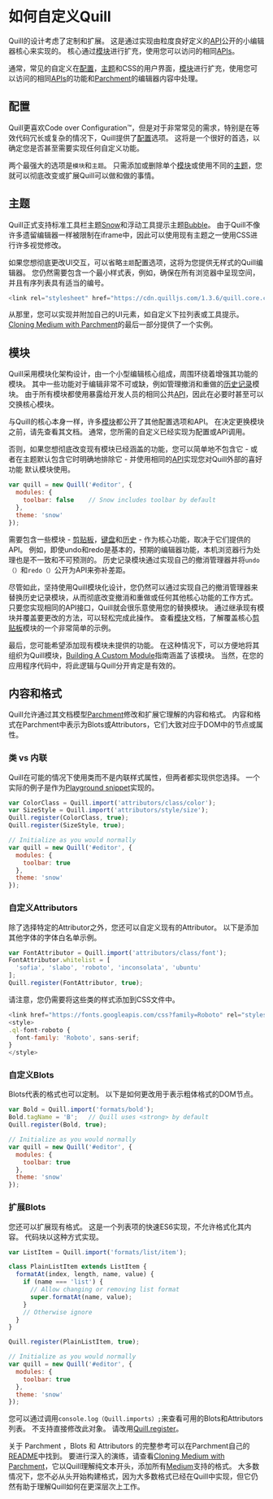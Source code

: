 # 如何自定义Quill
 Quill的设计考虑了定制和扩展。 这是通过实现由粒度良好定义的[API](https://github.com/hzjswlgbsj/quill-document-chinese/blob/master/Documentation/API/API.md)公开的小编辑器核心来实现的。 核心通过[模块](https://github.com/hzjswlgbsj/quill-document-chinese/blob/master/Documentation/modules/MODULES.md)进行扩充，使用您可以访问的相同[APIs](https://github.com/hzjswlgbsj/quill-document-chinese/blob/master/Documentation/API/API.md)。

 通常，常见的自定义在[配置](https://github.com/hzjswlgbsj/quill-document-chinese/blob/master/Documentation/configuration.md)，[主题](https://github.com/hzjswlgbsj/quill-document-chinese/blob/master/Documentation/themes.md)和CSS的用户界面，[模块](https://github.com/hzjswlgbsj/quill-document-chinese/blob/master/Documentation/modules/MODULES.md)进行扩充，使用您可以访问的相同[APIs](https://github.com/hzjswlgbsj/quill-document-chinese/blob/master/Documentation/API/API.md)的功能和[Parchment](https://quilljs.com/guides/how-to-customize-quill/#content-and-formatting)的编辑器内容中处理。

## 配置
Quill更喜欢Code over Configuration™，但是对于非常常见的需求，特别是在等效代码冗长或复杂的情况下，Quill提供了[配置](https://github.com/hzjswlgbsj/quill-document-chinese/blob/master/Documentation/configuration.md)选项。 这将是一个很好的首选，以确定您是否甚至需要实现任何自定义功能。

两个最强大的选项是`模块`和`主题`。 只需添加或删除单个[模块](https://github.com/hzjswlgbsj/quill-document-chinese/blob/master/Documentation/modules/MODULES.md)或使用不同的[主题](https://github.com/hzjswlgbsj/quill-document-chinese/blob/master/Documentation/themes.md)，您就可以彻底改变或扩展Quill可以做和做的事情。

## 主题
Quill正式支持标准工具栏主题[Snow](https://github.com/hzjswlgbsj/quill-document-chinese/blob/master/Documentation/themes.md)和浮动工具提示主题[Bubble](https://github.com/hzjswlgbsj/quill-document-chinese/blob/master/Documentation/themes.md)。 由于Quill不像许多遗留编辑器一样被限制在iframe中，因此可以使用现有主题之一使用CSS进行许多视觉修改。

如果您想彻底更改UI交互，可以省略`主题`配置选项，这将为您提供无样式的Quill编辑器。 您仍然需要包含一个最小样式表，例如，确保在所有浏览器中呈现空间，并且有序列表具有适当的编号。

```javascript
<link rel="stylesheet" href="https://cdn.quilljs.com/1.3.6/quill.core.css">
```

从那里，您可以实现并附加自己的UI元素，如自定义下拉列表或工具提示。 [Cloning Medium with Parchment](https://quilljs.com/guides/cloning-medium-with-parchment/#final-polish)的最后一部分提供了一个实例。

## 模块
Quill采用模块化架构设计，由一个小型编辑核心组成，周围环绕着增强其功能的模块。 其中一些功能对于编辑非常不可或缺，例如管理撤消和重做的[历史记录](https://github.com/hzjswlgbsj/quill-document-chinese/blob/master/Documentation/modules/history.md)模块。 由于所有模块都使用暴露给开发人员的相同公共[API](https://github.com/hzjswlgbsj/quill-document-chinese/blob/master/Documentation/API/API.md)，因此在必要时甚至可以交换核心模块。


与Quill的核心本身一样，许多[模块](https://github.com/hzjswlgbsj/quill-document-chinese/blob/master/Documentation/modules/MODULES.md)都公开了其他配置选项和API。 在决定更换模块之前，请先查看其文档。 通常，您所需的自定义已经实现为配置或API调用。

否则，如果您想彻底改变现有模块已经涵盖的功能，您可以简单地不包含它 - 或者在主题默认包含它时明确地排除它 - 并使用相同的[API](https://github.com/hzjswlgbsj/quill-document-chinese/blob/master/Documentation/API/API.md)实现您对Quill外部的喜好功能 默认模块使用。

```javascript
var quill = new Quill('#editor', {
  modules: {
    toolbar: false    // Snow includes toolbar by default
  },
  theme: 'snow'
});
```

需要包含一些模块 - [剪贴板](https://github.com/hzjswlgbsj/quill-document-chinese/blob/master/Documentation/modules/clipboard.md)，[键盘](https://github.com/hzjswlgbsj/quill-document-chinese/blob/master/Documentation/modules/keyboard.md)和[历史](https://github.com/hzjswlgbsj/quill-document-chinese/blob/master/Documentation/modules/history.md) - 作为核心功能，取决于它们提供的API。 例如，即使undo和redo是基本的，预期的编辑器功能，本机浏览器行为处理也是不一致和不可预测的。 历史记录模块通过实现自己的撤消管理器并将`undo（）`和`redo（）`公开为API来弥补差距。

尽管如此，坚持使用Quill模块化设计，您仍然可以通过实现自己的撤消管理器来替换历史记录模块，从而彻底改变撤消和重做或任何其他核心功能的工作方式。 只要您实现相同的API接口，Quill就会很乐意使用您的替换模块。 通过继承现有模块并覆盖要更改的方法，可以轻松完成此操作。 查看[模块](https://github.com/hzjswlgbsj/quill-document-chinese/blob/master/Documentation/modules/MODULES.md)文档，了解覆盖核心[剪贴板](https://github.com/hzjswlgbsj/quill-document-chinese/blob/master/Documentation/modules/clipboard.md)模块的一个非常简单的示例。

最后，您可能希望添加现有模块未提供的功能。 在这种情况下，可以方便地将其组织为Quill模块，[Building A Custom Module](https://quilljs.com/guides/building-a-custom-module/)指南涵盖了该模块。 当然，在您的应用程序代码中，将此逻辑与Quill分开肯定是有效的。

## 内容和格式
Quill允许通过其文档模型[Parchment](https://github.com/quilljs/parchment/)修改和扩展它理解的内容和格式。 内容和格式在Parchment中表示为Blots或Attributors，它们大致对应于DOM中的节点或属性。

### 类 vs 内联
Quill在可能的情况下使用类而不是内联样式属性，但两者都实现供您选择。 一个实际的例子是作为[Playground snippet](https://quilljs.com/playground/#class-vs-inline-style)实现的。

```javascript
var ColorClass = Quill.import('attributors/class/color');
var SizeStyle = Quill.import('attributors/style/size');
Quill.register(ColorClass, true);
Quill.register(SizeStyle, true);

// Initialize as you would normally
var quill = new Quill('#editor', {
  modules: {
    toolbar: true
  },
  theme: 'snow'
});
```

### 自定义Attributors
除了选择特定的Attributor之外，您还可以自定义现有的Attributor。 以下是添加其他字体的字体白名单示例。

```javascript
var FontAttributor = Quill.import('attributors/class/font');
FontAttributor.whitelist = [
  'sofia', 'slabo', 'roboto', 'inconsolata', 'ubuntu'
];
Quill.register(FontAttributor, true);
```

请注意，您仍需要将这些类的样式添加到CSS文件中。

```javascript
<link href="https://fonts.googleapis.com/css?family=Roboto" rel="stylesheet">
<style>
.ql-font-roboto {
  font-family: 'Roboto', sans-serif;
}
</style>
```

### 自定义Blots
Blots代表的格式也可以定制。 以下是如何更改用于表示粗体格式的DOM节点。

```javascript
var Bold = Quill.import('formats/bold');
Bold.tagName = 'B';   // Quill uses <strong> by default
Quill.register(Bold, true);

// Initialize as you would normally
var quill = new Quill('#editor', {
  modules: {
    toolbar: true
  },
  theme: 'snow'
});
```

### 扩展Blots
您还可以扩展现有格式。 这是一个列表项的快速ES6实现，不允许格式化其内容。 代码块以这种方式实现。

```javascript
var ListItem = Quill.import('formats/list/item');

class PlainListItem extends ListItem {
  formatAt(index, length, name, value) {
    if (name === 'list') {
      // Allow changing or removing list format
      super.formatAt(name, value);
    }
    // Otherwise ignore
  }
}

Quill.register(PlainListItem, true);

// Initialize as you would normally
var quill = new Quill('#editor', {
  modules: {
    toolbar: true
  },
  theme: 'snow'
});
```

您可以通过调用`console.log（Quill.imports）;`来查看可用的Blots和Attributors列表。 不支持直接修改此对象。 请改用[Quill.register](https://quilljs.com/docs/api/#register)。

关于 Parchment ，Blots 和 Attributors 的完整参考可以在Parchment自己的[README](https://github.com/quilljs/parchment/)中找到。 要进行深入的演练，请查看[Cloning Medium with Parchment](https://quilljs.com/guides/cloning-medium-with-parchment/)，它以Quill理解纯文本开头，添加所有[Medium](https://medium.com/)支持的格式。 大多数情况下，您不必从头开始构建格式，因为大多数格式已经在Quill中实现，但它仍然有助于理解Quill如何在更深层次上工作。